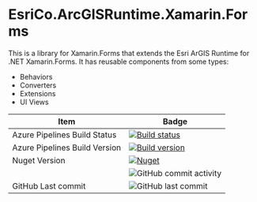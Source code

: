 # EsriCo.ArcGISRuntime.Xamarin.Forms
This is a library for Xamarin.Forms that extends the Esri ArGIS Runtime for .NET Xamarin.Forms. It has reusable components from some types:
* Behaviors
* Converters
* Extensions
* UI Views

|  Item |  Badge |
|---|---|
|Azure Pipelines Build Status|[![Build status](https://dev.azure.com/esrico-arcgisruntime-xamarin-forms/EsriCo.ArcGISRuntime.Xamarin.Forms/_apis/build/status/EsriCo.ArcGISRuntime.Xamarin.Forms-CI)](https://dev.azure.com/esrico-arcgisruntime-xamarin-forms/EsriCo.ArcGISRuntime.Xamarin.Forms/_build/latest?definitionId=2)|
|Azure Pipelines Build Version|[![Build version](https://badgen.net/azure-pipelines/build/version/esrico-arcgisruntime-xamarin-forms/EsriCo.ArcGISRuntime.Xamarin.Forms/2)](https://badgen.net/azure-pipelines/build/version/esrico-arcgisruntime-xamarin-forms/EsriCo.ArcGISRuntime.Xamarin.Forms/2)|
|Nuget Version|[![Nuget](https://img.shields.io/nuget/v/EsriCo.ArcGISRuntime.Xamarin.Forms?logo=nuget&logoColor=blue&style=flat)](https://www.nuget.org/packages/EsriCo.ArcGISRuntime.Xamarin.Forms)|
||![GitHub commit activity](https://img.shields.io/github/commit-activity/m/marceloctorres/EsriCo.ArcGISRuntime.Xamarin.Forms)|
|GitHub Last commit|![GitHub last commit](https://img.shields.io/github/last-commit/marceloctorres/EsriCo.ArcGISRuntime.Xamarin.Forms?color=black&logo=github?cacheSeconds=300)|



